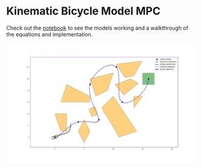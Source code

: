 # Kinematic Bicycle Model MPC

Check out the [notebook](./kinematic_bicycle_linearized_mpc.ipynb) to see the models working and a walkthrough of the equations and implementation.

![](./gifs/nine_obs_no_noise.gif)
